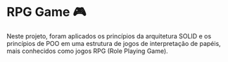 # RPG Game 🎮
Neste projeto, foram aplicados os princípios da arquitetura SOLID e os princípios de POO em uma estrutura de jogos de interpretação de papéis, mais conhecidos como jogos RPG (Role Playing Game).
